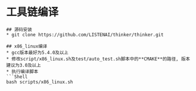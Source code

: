 # 工具链编译
  ```
## 源码安装
  * git clone https://github.com/LISTENAI/thinker/thinker.git

## x86_linux编译
  * gcc版本最好为5.4.0及以上
  * 修改script/x86_linux.sh及test/auto_test.sh脚本中的**CMAKE**的路径, 版本建议为3.0及以上
  * 执行编译脚本
  ```Shell
  bash scripts/x86_linux.sh
  ```

